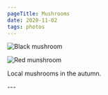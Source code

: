```yaml
---
pageTitle: Mushrooms
date: 2020-11-02
tags: photos
---
```

<p><img src="/assets/images/black-white-mushroom.jpg" alt="Black mushroom"/></p>
<p><img src="/assets/images/red-mushroom.jpg" alt="Red munshroom"/></p>
<p>Local mushrooms in the autumn.</p>
---

